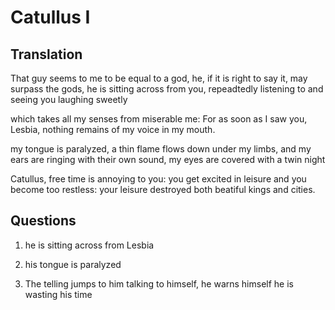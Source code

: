 # Catullus I

## Translation

That guy seems to me to be equal to a god, he, if it is right to say it, may surpass the gods, he is sitting across from you, repeadtedly listening to and seeing you laughing sweetly

which takes all my senses from miserable me: For as soon as I saw you, Lesbia, nothing remains of my voice in my mouth.

my tongue is paralyzed, a thin flame flows down under my limbs, and my ears are ringing with their own sound, my eyes are covered with a twin night

Catullus, free time is annoying to you: you get excited in leisure and you become too restless: your leisure destroyed both beatiful kings and cities.

## Questions

1. he is sitting across from Lesbia

2. his tongue is paralyzed

3. The telling jumps to him talking to himself, he warns himself he is wasting his time
